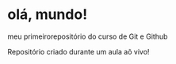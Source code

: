# olá, mundo!
 meu primeirorepositório do curso de Git e Github

Repositório criado durante um aula aõ vivo!
